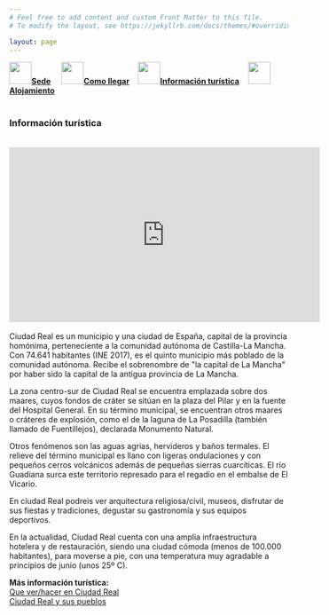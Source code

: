 ```yaml
---
# Feel free to add content and custom Front Matter to this file.
# To modify the layout, see https://jekyllrb.com/docs/themes/#overriding-theme-defaults

layout: page
---
```

<!--
[Sede]({{site.url}}/sede) / [Cómo llegar]({{site.url}}/llegar) / __[Información turística]({{site.url}}/turismo)__ / [Alojamiento]({{site.url}}/alojamiento)
-->
<div class="text-center">
<a href="{{site.url}}/sede"><img src="{{site.url}}/images/IcoSede.jpg" class="img-circle" 	width="40" height="40"><strong>Sede</strong></a> &nbsp;&nbsp;&nbsp;
<a href="{{site.url}}/llegar"><img src="{{site.url}}/images/IcoUbicacion.jpg" class="img-circle" 	width="40" height="40"><strong>Como llegar</strong></a>&nbsp;&nbsp;&nbsp;
<a href="{{site.url}}/turismo"><img src="{{site.url}}/images/IcoTurismo.jpg" class="img-circle" 	width="40" height="40"><strong>Información turística</strong></a>&nbsp;&nbsp;&nbsp;
<a href="{{site.url}}/alojamiento" class=""><img src="{{site.url}}/images/IcoAlojamiento.jpg" class="img-circle" 	width="40" height="40"><strong>Alojamiento</strong></a>
</div><br>



### __Información turística__
<br>
<div class="text-center">
    <iframe width="560" height="315" src="https://www.youtube.com/embed/40fgsb3EbrE" frameborder="0" allow="accelerometer; autoplay; encrypted-media; gyroscope; picture-in-picture" allowfullscreen></iframe>
</div>
<br>
Ciudad Real es un municipio y una ciudad de España, capital de la provincia homónima, perteneciente a la comunidad autónoma de Castilla-La Mancha. Con 74.641 habitantes (INE 2017), es el quinto municipio más poblado de la comunidad autónoma. Recibe el sobrenombre de "la capital de La Mancha" por haber sido la capital de la antigua provincia de La Mancha. 

La zona centro-sur de Ciudad Real se encuentra emplazada sobre dos maares, cuyos fondos de cráter se sitúan en la plaza del Pilar y en la fuente del Hospital General. En su término municipal, se encuentran otros maares o cráteres de explosión, como el de la laguna de La Posadilla (también llamado de Fuentillejos), declarada Monumento Natural. 

Otros fenómenos son las aguas agrias, hervideros y baños termales. El relieve del término municipal es llano con ligeras ondulaciones y con pequeños cerros volcánicos además de pequeñas sierras cuarcíticas. El río Guadiana surca este territorio represado para el regadío en el embalse de El Vicario. 

En ciudad Real podreis ver arquitectura religiosa/civil, museos, disfrutar de sus fiestas y tradiciones, degustar su gastronomía y sus equipos deportivos.

En la actualidad, Ciudad Real cuenta con una amplia infraestructura hotelera y de restauración, siendo una ciudad cómoda (menos de 100.000 habitantes), para moverse a pie, con una temperatura muy agradable a principios de junio (unos 25º C).  

__Más información turística:__  
<a href="https://turismo.ciudadreal.es/" target="_blank">Que ver/hacer en Ciudad Real</a><br>
<a href="https://www.spain.info/es/que-quieres/ciudades-pueblos/provincias/ciudad_real.html" target="_blank">Ciudad Real y sus pueblos</a>


